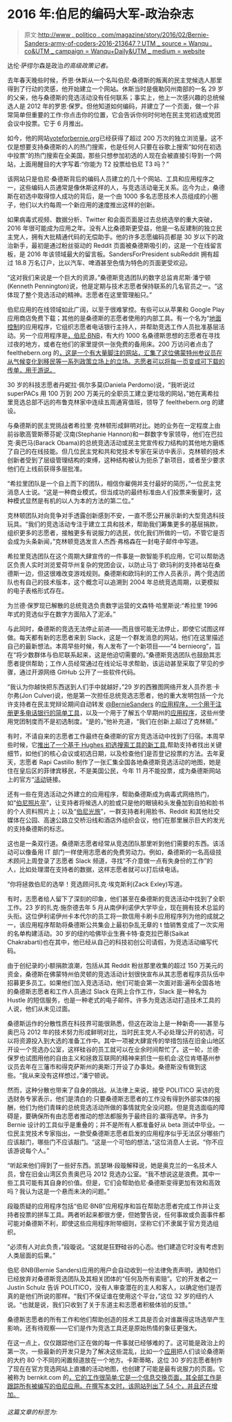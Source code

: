 # 2016 年:伯尼的编码大军-政治杂志

> 原文:[http://www . politico . com/magazine/story/2016/02/Bernie-Sanders-army-of-coders-2016-213647？UTM _ source = Wanqu . co&UTM _ campaign = Wanqu+Daily&UTM _ medium = website](http://www.politico.com/magazine/story/2016/02/bernie-sanders-army-of-coders-2016-213647?utm_source=wanqu.co&utm_campaign=Wanqu+Daily&utm_medium=website)

<footer class="content-notes magazine-notes">

达伦·萨缪尔森是政治*的高级政策记者。*

</footer>

去年春天晚些时候，乔恩·休斯从一个名叫伯尼·桑德斯的叛离的民主党候选人那里得到了行动的灵感，他开始建立一个网站。休斯当时是俄勒冈州南部的一名 29 岁的父亲，他与桑德斯的竞选活动没有任何联系；事实上，他上一次感兴趣的总统候选人是 2012 年的罗恩·保罗。但他知道如何编码，并建立了一个页面，做一个非常简单但重要的工作:你点击你的位置，它会告诉你何时何地在民主党初选或党团会议中投票。它于 6 月推出。

如今，他的网站[voteforbernie.org](http://voteforbernie.org/)已经获得了超过 200 万次的独立浏览量。这不仅是想要支持桑德斯的人的热门搜索，也是任何人只要在谷歌上搜索“如何在初选中投票”的热门搜索在全美国，那些只想参加初选的人现在会被直接引导到一个网站，上面用醒目的大字写着:“你能为 T2 投票给伯尼 T3 吗？”

该网站只是伯尼·桑德斯背后的编码人员建立的几十个网站、工具和应用程序之一，这些编码人员通常是像休斯这样的人，与竞选活动毫无关系。迄今为止，桑德斯在初选中取得惊人成功的背后，是一个由 1000 多名志愿技术人员组成的小圈子，他们以大约每周一个新应用的速度推出这样的创新。

如果病毒式视频、数据分析、Twitter 和会面页面是过去总统选举的重大突破，2016 年很可能成为应用之年。没有人比桑德斯更受益，他是一名反建制的独立民主党人，拥有大批精通代码的无偿助手。他的许多志愿编码员都是 30 岁以下的政治新手，最初是通过粉丝驱动的 Reddit 页面被桑德斯吸引的，这是一个在线留言板，是 2016 年该领域最大的留言板。SandersForPresident subReddit 拥有超过 18.8 万名订户，比以汽车、啤酒甚至色情为特色的页面更受欢迎。

“这对我们来说是一个巨大的资源，”桑德斯竞选团队的数字总监肯尼斯·潘宁顿(Kenneth Pennington)说，他是定期与技术志愿者保持联系的几名官员之一。“这体现了整个竞选活动的精神。志愿者在这里管理船只。”

伯尼应用的在线领域如此广阔，以至于很难掌控。有些可以从苹果和 Google Play 应用商店免费下载；其他的是桑德斯的志愿者使用的内部工具。有一个名为“[地面控制](https://organize.berniesanders.com/call)的应用程序，它组织志愿者电话银行主持人，并帮助竞选工作人员批准基层活动。另一个应用程序是[，伯尼·BNB](https://www.berniebnb.com/)，有大约 1000 名桑德斯思想的志愿者在寻找过夜的地方，或者在他们的家里提供一张免费的备用床。200 万访问者点击了 feelthebern.org 的[，这是一个有大量脚注的网站，汇集了这位佛蒙特州参议员在从气候变化到移民等一系列政策立场上的立场。志愿者可以将每一页变成可下载的传单，用于游说。](http://www.feelthebern.org)

30 岁的科技志愿者丹妮拉·佩尔多莫(Daniela Perdomo)说，“我听说过 superPACs 用 100 万到 200 万美元的全职员工建立更垃圾的网站，”她在离希拉里竞选总部不远的布鲁克林家中连续五周通宵值班，领导了 feelthebern.org 的建设。

与桑德斯的民主党挑战者希拉里·克林顿形成鲜明对比。她的业务在一定程度上由前谷歌高管斯蒂芬妮·汉南(Stephanie Hannon)和一群数字专家领导，他们在巴拉克·奥巴马(Barack Obama)的总统竞选活动或民主党宣传权力结构的其他地方磨练了自己的在线技能。但几位民主党和共和党技术专家在采访中表示，克林顿的技术创新者受到了层级管理结构的束缚，这种结构被认为扼杀了新项目，或者至少要求他们在上线前获得多层批准。

“希拉里团队是一个自上而下的团队，相信你雇佣并支付最好的简历，”一位民主党消息人士说。“这是一种商业模式，但当成功的最终标准由人们投票来衡量时，这种模式显然是有机的以人为本的方法的第二位。”

克林顿团队对向竞争对手透露创新感到不安，一直不愿公开展示新的大型竞选科技玩具。“我们的竞选活动专注于建立工具和技术，帮助我们筹集更多的基层捐款，组织更多的志愿者，接触更多有说服力的选民，优化我们所做的一切，不管它是否会成为头条新闻，”克林顿竞选发言人杰西·弗格森在一封电子邮件中写道。

希拉里竞选团队在这个周期大肆宣传的一件事是一款智能手机应用，它可以帮助选区负责人实时浏览爱荷华州复杂的党团会议，以防止马丁·欧玛利的支持者站在桑德斯一边，但这很难改变游戏规则。桑德斯和欧玛利的工作人员表示，两个竞选团队也有自己的技术版本，这个概念可以追溯到 2004 年总统竞选周期，以更模拟的电子表格形式存在。

为兰德·保罗现已解散的总统竞选负责数字运营的文森特·哈里斯说:“希拉里 1996 年式的竞选似乎在数字方面陷入了泥淖。”

与此同时，桑德斯的竞选无法停止前进——而且很可能无法停止，即使它试图这样做。每天都有新的志愿者来到 Slack，这是一个群发消息的网站，他们在这里描述自己的最新想法。本周早些时候，有人发布了一个新项目——“4 bernieorg”，旨在“将少数群体与伯尼联系起来，这是他迫切需要的。”桑德斯竞选团队也鼓励其志愿者提供帮助；工作人员经常通过在线论坛寻求帮助，该运动甚至采取了罕见的步骤，通过开源网络 GitHub 公开了一些软件代码。

“我认为你越快把东西送到人们手中就越好，”29 岁的西雅图网络开发人员乔恩·卡尔弗(Jon Culver)说，他是第一次担任总统竞选志愿者，他的重大发明包括一个允许支持者在民主党辩论期间自动转发 [@BernieSanders](https://twitter.com/berniesanders?lang=en) 的[应用程序，一个用于注册更多电话银行的](http://debatewithbernie.com/)[简单工具](http://call.forbernie.com/signup/)，以及一个用于了解五个早期州的[应用程序](http://bernadvisory.org/)，这些州使用党团制度而不是初选制度。“是的，”他补充道，“我们在创新上超过了克林顿。”

有时，不请自来的志愿者工作最终在桑德斯的官方竞选活动中找到了归宿。本周早些时候，它[推出了一个基于 Hughes 初选搜索工具的新工具](https://vote.berniesanders.com/),帮助支持者找出关键细节，如他们的核心会议或初选日期，以及检查他们是否登记投票的方法。去年夏天，志愿者 Rapi Castillo 制作了一张汇集全国各地桑德斯竞选活动的地图，她是住在皇后区的菲律宾移民，不是美国公民，今年 11 月不能投票，成为桑德斯网站上的官方“[活动](http://map.berniesanders.com/)链接。

还有一些在竞选活动之外建立的应用程序，帮助桑德斯成为病毒式网络热门，如“[伯尼照片亭](http://feelthebern.org/bernie-photo-booth/)”，让支持者将候选人的脸或只是他的眼镜和头发叠加到自拍和脸书的个人资料照片上；以及“[伯尼光旅](http://bernielightbrigade.com/)”，一群支持者利用脸书、Reddit 和其他社交媒体在公园、高速公路立交桥沿线和酒店外组织会议，他们在那里展示巨大的发光的支持桑德斯的标志。

这也是一条双行道。桑德斯志愿者经常从竞选团队那里听到他们需要的东西。该活动可以像备用 IT 部门一样使用志愿者的免费劳动力。例如，桑德斯的一名高级技术顾问上周登录了志愿者 Slack 频道，寻找“不介意做一点有失身份的工作”的人，比如处理潜在支持者的数据，这样志愿者就可以打后续电话。

“你将拯救伯尼的选举！竞选顾问扎克·埃克斯利(Zack Exley)写道。

有时，志愿者给人留下了深刻的印象，他们甚至在桑德斯的竞选活动中找到了全职工作。23 岁的扎克·施奈德去年 5 月从南伊利诺伊大学毕业，现在拥有技术总监的头衔。这位伊利诺伊州卡本代尔的员工将一款信用卡刷卡应用程序列为他的成就之一，该应用程序帮助将桑德斯公共集会上最初杂乱无章的 t 恤销售变成了一次实用的名单构建活动。30 岁的纽约哈佛毕业生赛卡特·查克拉巴蒂(Saikat Chakrabarti)也在其中，他已经从自己的科技初创公司请假，为竞选活动编写代码。

由于创纪录的小额捐款浪潮，包括从其 Reddit 粉丝那里收集的超过 150 万美元的资金，桑德斯在佛蒙特州伯灵顿的竞选活动计划很快宣布从其志愿者程序员队伍中招募更多员工。如果他们加入竞选活动，他们可能会第一次面对面:遍布全国各地的桑德斯志愿者和工作人员通过 Slack 在网上合作工作，Slack 是一种名为 Hustle 的短信服务，也是一种老式的电子邮件。许多为竞选活动打造技术工具的人说，他们从未见过面。

桑德斯运作的分散性质在科技界可能很熟悉，但这在政治上是一种新奇——甚至与奥巴马 2012 年的技术努力形成鲜明对比，当时民主党人不必处理公开的初选，可以将资源投入到大选的准备工作中。其中一项被大肆宣传的举措包括在旧金山地区开设一个竞选办公室，这样硅谷的员工就可以在业余时间帮忙了。这一轮，兰德·保罗也试图用他的自由主义和拯救互联网的精神来抓住一些机会:这位肯塔基州参议员去年在三藩市和得克萨斯州的奥斯汀开设了办事处。桑德斯没有做到这些。“我从来没有这样想过，”潘宁顿说。

然而，这种分散也带来了自身的挑战。从法律上来说，接受 POLITICO 采访的竞选财务专家表示，他们是清白的:只要桑德斯志愿者的工作没有得到外部实体的报酬，他们为他们青睐的总统竞选活动所做的事情就完全没问题。但是竞选面临的障碍是，要确保所有由志愿者推动的想法都服务于最终目的:赢得选举。许多为 Bernie 设计的工具似乎是重叠的；并不是所有人都准备好从 beta 测试中毕业。一位民主党技术专家指出，一款受桑德斯志愿者启发的应用程序似乎无法区分哪些门应该敲门，哪些门不应该敲门。“这是一个可怕的想法，”这位消息人士说。“你不应该游说每个人。”

“听起来他们得到了一些好东西。凯瑟琳·段璇解释说，她是奥克兰的一名技术人员，曾在旧金山湾区负责奥巴马 2012 竞选办公室。“我不想说这是浪费。其中一些工具可能有其自身的价值。但是，它们会帮助伯尼·桑德斯变得更加有效和高效吗？我认为这是一个悬而未决的问题。”

段璇质疑的应用程序包括“伯尼·BNB”应用程序和旨在帮助志愿者完成工作并让支持者投票的拼车工具。两者听起来都很方便，但她警告说，任何事故或负面事件都可能对桑德斯不利，即使这些应用程序附带细则，坚称它们不隶属于官方竞选组织。

“必须有人对此负责，”段璇说。“这就是狂野硅谷的心态。他们建造它时没有考虑到人类层面的后果。”

伯尼·BNB(Bernie Sanders)应用的用户会自动收到一份法律免责声明，通知他们已经放弃对桑德斯竞选团队及其相关团体的“任何及所有索赔”。它的开发者之一 Justin Schulz 告诉 POLITICO，没有人审查潜在的主人和客人，以确定他们是否真的是他们所说的那样。“我们不保证谁在使用这个平台，”这位 32 岁的纽约人说。“也就是说，我们只收到了关于东道主和志愿者积极体验的反馈。”

桑德斯志愿者的所有工作和他们帮助创造的技术工具是否会对谁赢得这场选举产生影响，还有待观察——它们是作为竞选工具还是原始热情的象征更强大。

在这一点上，仅仅跟踪他们正在做的每一件事就已经够难的了。这可能是政治上的第一次，一些最新的开发只是为了解决这些混乱，比如一个[应用](http://www.bernie2016events.org/teams/slack)把人们谈论桑德斯的大约 80 个不同的闲置频道放在一个地方。卡斯蒂略，这位 30 岁的志愿者制作了现在在官方竞选网站上直播的活动地图，也创建了可能是最有说服力的页面。它被称为 bernkit.com 的[，它的工作很简单:它是一个信息交换页面，其全部工作是跟踪所有被编写的伯尼应用。在撰写本文时，该网站列出了 54 个，并且还在增加。](http://www.bernkit.com/#f=All)

<aside class="content-categories">

###### 这篇文章的标签为:

</aside>